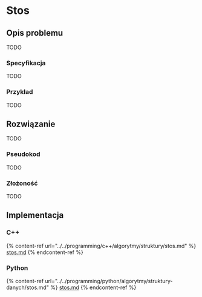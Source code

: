 # Stos

## Opis problemu

TODO

### Specyfikacja

TODO

### Przykład

TODO

## Rozwiązanie

TODO

### Pseudokod

TODO

### Złożoność

TODO

## Implementacja

### C++

{% content-ref url="../../programming/c++/algorytmy/struktury/stos.md" %}
[stos.md](../../programming/c++/algorytmy/struktury/stos.md)
{% endcontent-ref %}

### Python

{% content-ref url="../../programming/python/algorytmy/struktury-danych/stos.md" %}
[stos.md](../../programming/python/algorytmy/struktury-danych/stos.md)
{% endcontent-ref %}

